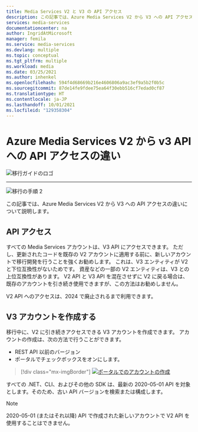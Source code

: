 ```yaml
---
title: Media Services V2 と V3 の API アクセス
description: この記事では、Azure Media Services V2 から V3 への API アクセスの違いについて説明します。
services: media-services
documentationcenter: na
author: IngridAtMicrosoft
manager: femila
ms.service: media-services
ms.devlang: multiple
ms.topic: conceptual
ms.tgt_pltfrm: multiple
ms.workload: media
ms.date: 03/25/2021
ms.author: inhenkel
ms.openlocfilehash: 594f4d68669b216e4606806a9ac3ef9a5b2f0b5c
ms.sourcegitcommit: 87de14fe9fdee75ea64f30ebb516cf7edad0cf87
ms.translationtype: HT
ms.contentlocale: ja-JP
ms.lasthandoff: 10/01/2021
ms.locfileid: "129358304"
---
```

# <a name="api-access-differences-between-azure-media-services-v2-to-v3-api"></a>Azure Media Services V2 から v3 API への API アクセスの違い

![移行ガイドのロゴ](./media/migration-guide/azure-media-services-logo-migration-guide.svg)

<hr color="#5ea0ef" size="10">

![移行の手順 2](./media/migration-guide/steps-2.svg)

この記事では、Azure Media Services V2 から V3 への API アクセスの違いについて説明します。

## <a name="api-access"></a>API アクセス

すべての Media Services アカウントは、V3 API にアクセスできます。 ただし、更新されたコードを既存の V2 アカウントに適用する前に、新しいアカウントで移行開発を行うことを強くお勧めします。 これは、V3 エンティティが V2 と下位互換性がないためです。 資産などの一部の V2 エンティティは、V3 との上位互換性があります。
V2 API と V3 API を混在させずに V2 に戻る場合は、既存のアカウントを引き続き使用できますが、この方法はお勧めしません。

V2 API へのアクセスは、2024 で廃止されるまで利用できます。

## <a name="create-a-v3-account"></a>V3 アカウントを作成する

移行中に、V2 に引き続きアクセスできる V3 アカウントを作成できます。  アカウントの作成は、次の方法で行うことができます。

- REST API 以前のバージョン
- ポータルでチェックボックスをオンにします。

> [!div class="mx-imgBorder"]
> [ ![ポータルでのアカウントの作成](./media/migration-guide/v-3-v-2-access-account-creation-small.png) ](./media/migration-guide/v-3-v-2-access-account-creation.png#lightbox)

すべての .NET、CLI、およびその他の SDK は、最新の 2020-05-01 API を対象とします。そのため、古い API バージョンを検索または構成します。

> [!NOTE]
> 2020-05-01 (またはそれ以降) API で作成された新しいアカウントで V2 API を使用することはできません。
